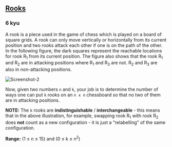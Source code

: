 <h2><a href=https://www.codewars.com/kata/5bc2c8e230031558900000b5/train/python target="_blank">Rooks</a></h2><h3>6 kyu</h3><p>A rook is a piece used in the game of chess which is played on a board of square grids. A rook can only move vertically or horizontally from its current position and two rooks attack each other if one is on the path of the other. In the following figure, the dark squares represent the reachable locations for rook R<sub>1</sub> from its current position. The figure also shows that the rook R<sub>1</sub> and R<sub>2</sub> are in attacking positions where R<sub>1</sub> and R<sub>3</sub> are not. R<sub>2</sub> and R<sub>3</sub> are also in non-attacking positions.</p><p><img border="0" alt="Screenshot-2" src="https://image.ibb.co/ixj2op/Screenshot-2.png"></p><p>Now, given two numbers <code>n</code> and <code>k</code>, your job is to determine the number of ways one can put <code>k</code> rooks on an <code>n x n</code> chessboard so that no two of them are in attacking positions.</p><p><strong>NOTE:</strong> The <code>k</code> rooks are <strong>indistinguishable</strong> / <strong>interchangeable</strong> - this means that in the above illustration, for example, swapping rook R<sub>1</sub> with rook R<sub>2</sub> does <strong>not</strong> count as a new configuration - it is just a "relabelling" of the same configuration.</p><p><strong>Range:</strong> (1 ≤ n ≤ 15) and (0 ≤ k ≤ n<sup>2</sup>)</p>